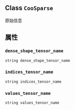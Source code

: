 

## Class  `CooSparse` 
原始信息

## 属性


###  `dense_shape_tensor_name` 
 `string dense_shape_tensor_name` 

###  `indices_tensor_name` 
 `string indices_tensor_name` 

###  `values_tensor_name` 
 `string values_tensor_name` 

